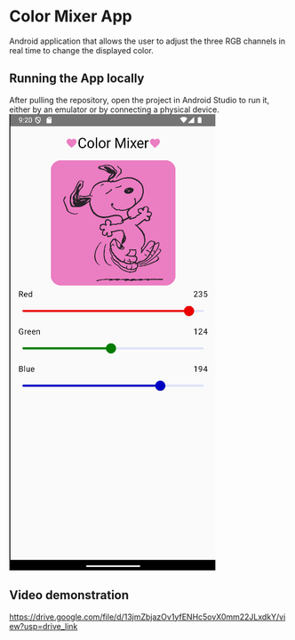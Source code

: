 # Color Mixer App
Android application that allows the user to adjust the three RGB channels in real time to change the displayed color.
## Running the App locally
After pulling the repository, open the project in Android Studio to run it, either by an emulator or by connecting a physical device.
![Screenshot of the application.](/app/src/main/res/drawable/screenshot.png)
## Video demonstration
https://drive.google.com/file/d/13jmZbjazOv1yfENHc5ovX0mm22JLxdkY/view?usp=drive_link